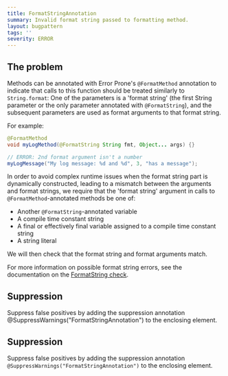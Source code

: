 ```yaml
---
title: FormatStringAnnotation
summary: Invalid format string passed to formatting method.
layout: bugpattern
tags: ''
severity: ERROR
---
```


<!--
*** AUTO-GENERATED, DO NOT MODIFY ***
To make changes, edit the @BugPattern annotation or the explanation in docs/bugpattern.
-->

## The problem
Methods can be annotated with Error Prone's `@FormatMethod` annotation to
indicate that calls to this function should be treated similarly to
`String.format`: One of the parameters is a 'format string' (the first String
parameter or the only parameter annotated with `@FormatString`), and the
subsequent parameters are used as format arguments to that format string.

For example:

```java
@FormatMethod
void myLogMethod(@FormatString String fmt, Object... args) {}

// ERROR: 2nd format argument isn't a number
myLogMessage("My log message: %d and %d", 3, "has a message");
```

In order to avoid complex runtime issues when the format string part is
dynamically constructed, leading to a mismatch between the arguments and format
strings, we require that the 'format string' argument in calls to
`@FormatMethod`-annotated methods be one of:

*   Another `@FormatString`-annotated variable
*   A compile time constant string
*   A final or effectively final variable assigned to a compile time constant
    string
*   A string literal

We will then check that the format string and format arguments match.

For more information on possible format string errors, see the documentation on
the [FormatString check](FormatString).

## Suppression

Suppress false positives by adding the suppression annotation
@SuppressWarnings("FormatStringAnnotation") to the enclosing element.

## Suppression
Suppress false positives by adding the suppression annotation `@SuppressWarnings("FormatStringAnnotation")` to the enclosing element.
